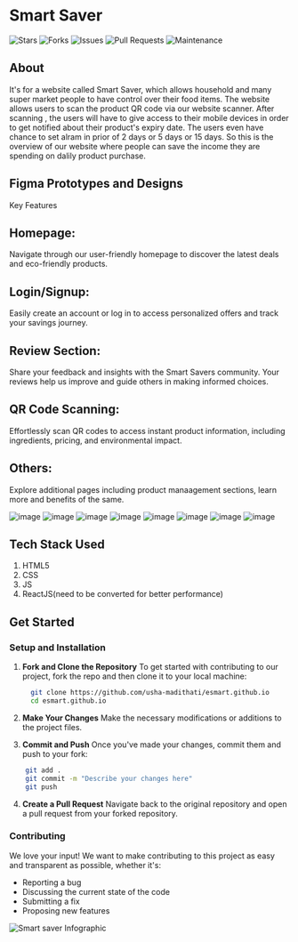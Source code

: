# Smart Saver

![Stars](https://img.shields.io/github/stars/usha-madithati/esmart.github.io?style=social) ![Forks](https://img.shields.io/github/forks/usha-madithati/esmart.github.io?style=social) ![Issues](https://img.shields.io/github/issues/usha-madithati/esmart.github.io) ![Pull Requests](https://img.shields.io/github/issues-pr/usha-madithati/esmart.github.io) ![Maintenance](https://img.shields.io/maintenance/yes/2024)

## About 

It's for a website called Smart Saver, which allows household and many super market people to have control over their food items. 
The website allows users to scan the product QR code via our website scanner.
After scanning , the users will have to give access to their mobile devices in order to get notified about their product's expiry date.
The users even have chance to set alram in prior of 2 days or 5 days or 15 days.
So this is the overview of our website where people can save the income they are spending on dalily product purchase.

## Figma Prototypes and Designs
Key Features
## Homepage: 
Navigate through our user-friendly homepage to discover the latest deals and eco-friendly products.
## Login/Signup: 
Easily create an account or log in to access personalized offers and track your savings journey.
## Review Section: 
Share your feedback and insights with the Smart Savers community. Your reviews help us improve and guide others in making informed choices.
## QR Code Scanning: 
Effortlessly scan QR codes to access instant product information, including ingredients, pricing, and environmental impact.
## Others: 
Explore additional pages including product manaagement sections, learn more and benefits of the same.

![image](https://github.com/kanikaa-3018/esmart.github.io/assets/98574423/13e3ebe3-e93d-454f-b9c8-f6a38d2b774d)
![image](https://github.com/kanikaa-3018/esmart.github.io/assets/98574423/2f744e4d-ef52-42a9-b2b5-553468d2164d)
![image](https://github.com/kanikaa-3018/esmart.github.io/assets/98574423/e7b6ccd0-98ea-4263-8423-9a98eba2f38e)
![image](https://github.com/kanikaa-3018/esmart.github.io/assets/98574423/fff873dd-7a06-408e-82e4-e2fdde4cf477)
![image](https://github.com/kanikaa-3018/esmart.github.io/assets/98574423/6d90c4bd-a637-4c65-9afb-ab11b249dd55)
![image](https://github.com/kanikaa-3018/esmart.github.io/assets/98574423/a94dfb7e-546c-42e2-b7d0-2648311836d7)
![image](https://github.com/kanikaa-3018/esmart.github.io/assets/98574423/b614e9ad-23ea-462f-9817-29c0bb671efb)
![image](https://github.com/kanikaa-3018/esmart.github.io/assets/98574423/d64e86ad-8ee5-4c93-a1e4-d6ef96b7162e)



## Tech Stack Used

1. HTML5
2. CSS
3. JS
4. ReactJS(need to be converted for better performance)

## Get Started

### Setup and Installation

1. **Fork and Clone the Repository**
   To get started with contributing to our project, fork the repo and then clone it to your local machine:
      ```bash
        git clone https://github.com/usha-madithati/esmart.github.io
        cd esmart.github.io
      ```

2. **Make Your Changes**
 Make the necessary modifications or additions to the project files.

3. **Commit and Push**
  Once you've made your changes, commit them and push to your fork:
  ```bash
      git add .
      git commit -m "Describe your changes here"
      git push
   ```

4. **Create a Pull Request**
  Navigate back to the original repository and open a pull request from your forked repository.

 ### Contributing

We love your input! We want to make contributing to this project as easy and transparent as possible, whether it's:
- Reporting a bug
- Discussing the current state of the code
- Submitting a fix
- Proposing new features

![Smart saver Infographic](https://camo.githubusercontent.com/dd5e3080a7adc2ead8f86cbbd6577cee0a38439c0ebf195021ce41587b0a405f/68747470733a2f2f6d69726f2e6d656469756d2e636f6d2f6d61782f313430302f312a633459675258595161794f5657785633376f757272772e706e67)


